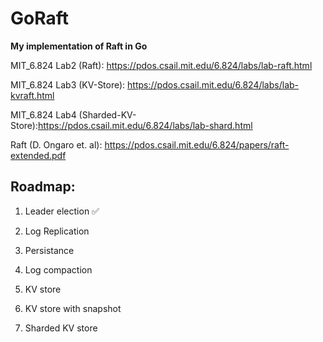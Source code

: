 # GoRaft

**My implementation of Raft in Go**


MIT_6.824 Lab2 (Raft): https://pdos.csail.mit.edu/6.824/labs/lab-raft.html

MIT_6.824 Lab3 (KV-Store): https://pdos.csail.mit.edu/6.824/labs/lab-kvraft.html

MIT_6.824 Lab4 (Sharded-KV-Store):https://pdos.csail.mit.edu/6.824/labs/lab-shard.html

Raft (D. Ongaro et. al): https://pdos.csail.mit.edu/6.824/papers/raft-extended.pdf


## Roadmap:

1. Leader election    :white_check_mark:

2. Log Replication

3. Persistance

4. Log compaction

5. KV store

6. KV store with snapshot

7. Sharded KV store



